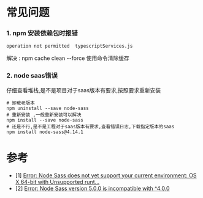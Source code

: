 # 常见问题



### 1. npm 安装依赖包时报错

```
operation not permitted  typescriptServices.js
```

解决 : npm cache clean --force  使用命令清除缓存

### 2. node saas错误

仔细查看堆栈,是不是项目对于saas版本有要求,按照要求重新安装

```shell
# 卸载老版本
npm uninstall --save node-sass 
# 重新安装 ,一般重新安装可以解决
npm install --save node-sass
# 还是不行,是不是工程对于saas版本有要求,查看错误日志,下载指定版本的saas
npm install node-sass@4.14.1
```



# 参考

- [1] [Error: Node Sass does not yet support your current environment: OS X 64-bit with Unsupported runt...](https://www.jianshu.com/p/bda21c51549a)
- [2] [Error: Node Sass version 5.0.0 is incompatible with ^4.0.0](https://stackoverflow.com/questions/64625050/error-node-sass-version-5-0-0-is-incompatible-with-4-0-0)